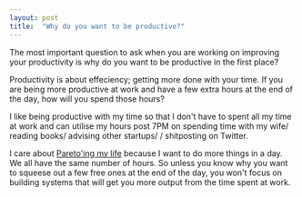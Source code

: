 ```yaml
---
layout: post
title:  "Why do you want to be productive?"
---
```


The most important question to ask when you are working on improving your productivity is why do you want to be productive in the first place?  

Productivity is about effeciency; getting more done with your time. If you are being more productive at work and have a few extra hours at the end of the day, how will you spend those hours?

I like being productive with my time so that I don't have to spent all my time at work and can utilise my hours post 7PM on spending time with my wife/ reading books/ advising other startups/ / shitposting on Twitter.

I care about [Pareto'ing my life](https://manassaloi.com/2020/03/31/80-20.html) because I want to do more things in a day. We all have the same number of hours. So unless you know why you want to squeese out a few free ones at the end of the day, you won't focus on building systems that will get you more output from the time spent at work.
